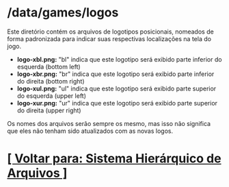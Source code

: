 # /data/games/logos

Este diretório contém os arquivos de logotipos posicionais, nomeados de forma padronizada para indicar suas respectivas localizações na tela do jogo.

- **logo-xbl.png:** "bl" indica que este logotipo será exibido parte inferior do esquerda (bottom left)
- **logo-xbr.png:** "br" indica que este logotipo será exibido parte inferior do direita (bottom right)
- **logo-xul.png:** "ul" indica que este logotipo será exibido parte superior do esquerda (upper left)
- **logo-xur.png:** "ur" indica que este logotipo será exibido parte superior do direita (upper right)

Os nomes dos arquivos serão sempre os mesmo, mas isso não significa que eles não tenham sido atualizados com as novas logos.

# [[ Voltar para: Sistema Hierárquico de Arquivos ]](./1-sistema-hierarquico-arquivos.md)